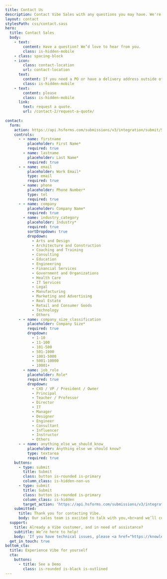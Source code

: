 ```yaml
---
title: Contact Us
description: Contact Vibe Sales with any questions you may have. We're here for you!
layout: contact
stylesPath: css/contact.sass
hero:
  title: Contact Sales
  body:
    - text: 
        content: Have a question? We’d love to hear from you.
        class: is-hidden-mobile
    - class: spacing-block
    - icon:
        class: contact-location
        url: contact-location
      text: 
        content: If you need a PO or have a delivery address outside of the continental US,
        class: is-hidden-mobile
    - text: 
        content: please
        class: is-hidden-mobile
      link:
        text: request a quote.
        url: /contact-2/request-a-quote/
      
contact:
  form:
    action: https://api.hsforms.com/submissions/v3/integration/submit/5698963/eda833da-394c-4d3c-8a66-c8b854d7ee77
    controls:
      - - name: firstname
          placeholder: First Name*
          required: true
        - name: lastname
          placeholder: Last Name*
          required: true
      - - name: email
          placeholder: Work Email*
          type: email
          required: true
        - name: phone
          placeholder: Phone Number*
          type: tel
          required: true
      - - name: company
          placeholder: Company Name*
          required: true
        - name: industry_category
          placeholder: Industry*
          required: true
          sortDropdown: true
          dropdown:
            - Arts and Design
            - Architecture and Construction
            - Coaching and Training
            - Consulting
            - Education
            - Engineering
            - Financial Services
            - Government and Organizations
            - Health Care
            - IT Services
            - Legal
            - Manufacturing
            - Marketing and Advertising
            - Real Estate
            - Retail and Consumer Goods
            - Technology
            - Others
      - - name: company_size_classification
          placeholder: Company Size*
          required: true
          dropdown:
            - 1-10
            - 11-100
            - 101-500
            - 501-1000
            - 1001-5000
            - 5001-10000
            - 10001+
        - name: job_role
          placeholder: Role*
          required: true
          dropdown:
            - CXO / VP / President / Owner
            - Principal
            - Teacher / Professor
            - Director
            - IT
            - Manager
            - Designer
            - Engineer
            - Consultant
            - Influencer
            - Instructor
            - Others
      - - name: anything_else_we_should_know_
          placeholder: Anything else we should know?
          type: textarea
          required: true
    buttons:
      - type: submit
        title: Submit
        class: button is-rounded is-primary
        column_class: is-hidden-non-us
      - type: submit
        title: Submit
        class: button is-rounded is-primary
        column_class: is-hidden 
        target_action: 'https://api.hsforms.com/submissions/v3/integration/submit/5698963/89a0d8cc-cde8-409f-a1e3-c82cd2a5e0f3'
    submitted:
      title: Thank you for contacting Vibe.
      body: Our sales team is excited to talk with you,<br>and we’ll contact you shortly to assist you further.
  support:
    title: Already a Vibe customer, and in need of assistance?
    subtitle: We’re here to help!
    body: 'If you have technical issues, please <a href="https://knowledge.vibe.us/kb-tickets/new">contact support</a>.'
  get_in_touch: true
bottom_cta:
  title: Experience Vibe for yourself
  cta:
    buttons: 
      - title: See a Demo
        class: is-rounded is-black is-outlined
---
```


<Page />

<script setup>
import Page from '/@/views/contact/Sales/Index.vue'
</script>
